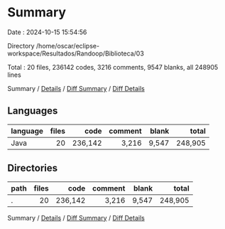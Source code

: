 # Summary

Date : 2024-10-15 15:54:56

Directory /home/oscar/eclipse-workspace/Resultados/Randoop/Biblioteca/03

Total : 20 files,  236142 codes, 3216 comments, 9547 blanks, all 248905 lines

Summary / [Details](details.md) / [Diff Summary](diff.md) / [Diff Details](diff-details.md)

## Languages
| language | files | code | comment | blank | total |
| :--- | ---: | ---: | ---: | ---: | ---: |
| Java | 20 | 236,142 | 3,216 | 9,547 | 248,905 |

## Directories
| path | files | code | comment | blank | total |
| :--- | ---: | ---: | ---: | ---: | ---: |
| . | 20 | 236,142 | 3,216 | 9,547 | 248,905 |

Summary / [Details](details.md) / [Diff Summary](diff.md) / [Diff Details](diff-details.md)